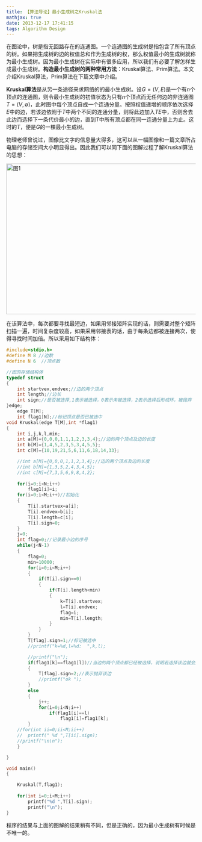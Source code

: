 ```yaml
---
title: 【算法导论】最小生成树之Kruskal法
mathjax: true
date: 2013-12-17 17:41:15
tags: Algorithm Design
---
```




​    在图论中，树是指无回路存在的连通图。一个连通图的生成树是指包含了所有顶点的树。如果把生成树的边的权值总和作为生成树的权，那么权值最小的生成树就称为最小生成树。因为最小生成树在实际中有很多应用，所以我们有必要了解怎样生成最小生成树。**构造最小生成树的两种常用方法**：Kruskal算法、Prim算法。本文介绍Kruskal算法，Prim算法在下篇文章中介绍。

<!--more-->

   **Kruskal算法**是从另一条途径来求网络的的最小生成树。设$G=(V, E)$是一个有$n$个顶点的连通图，则令最小生成树的初值状态为只有$n$个顶点而无任何边的非连通图$T=(V, {\emptyset})$，此时图中每个顶点自成一个连通分量。按照权值递增的顺序依次选择$E$中的边，若该边依附于$T$中两个不同的连通分量，则将此边加入$TE$中，否则舍去此边而选择下一条代价最小的边，直到$T$中所有顶点都在同一连通分量上为止。这时的$T$，便是$G$的一棵最小生成树。 

​    物理老师曾说过，图像比文字的信息量大得多，这可以从一幅图像和一篇文章所占电脑的存储空间大小明显得出。因此我们可以同下面的图解过程了解Kruskal算法的思想：

<img src="https://cdn.jsdelivr.net/gh/tengweitw/FigureBed@latest/20131217/20131217_fig001.jpg" width="600" height="400" title="图1" alt="图1" >

​    在该算法中，每次都要寻找最短边，如果用邻接矩阵实现的话，则需要对整个矩阵扫描一遍，时间复杂度较高，如果采用邻接表的话，由于每条边都被连接两次，使得寻找时间加倍。所以采用如下结构体：



```cpp
#include<stdio.h>
#define M 8 //边数
#define N 6  //顶点数 

//图的存储结构体
typedef struct
{
	int startvex,endvex;//边的两个顶点
	int length;//边长
	int sign;//是否被选择,1表示被选择，0表示未被选择，2表示选择后形成环，被抛弃
}edge;
	edge T[M];
	int flag1[N];//标记顶点是否已被选中
void Kruskal(edge T[M],int *flag1)
{
	int i,j,k,l,min;
	int a[M]={0,0,0,1,1,1,2,3,3,4};//边的两个顶点及边的长度
	int b[M]={1,4,5,2,3,5,3,4,5,5};
	int c[M]={10,19,21,5,6,11,6,18,14,33};

	//int a[M]={0,0,0,1,1,2,3,4};//边的两个顶点及边的长度
	//int b[M]={1,3,5,2,4,3,4,5};
	//int c[M]={7,3,5,6,9,8,4,2};
	
	for(i=0;i<N;i++)
		flag1[i]=i;
	for(i=0;i<M;i++)//初始化
	{
		T[i].startvex=a[i];
		T[i].endvex=b[i];
		T[i].length=c[i];
		T[i].sign=0;
	}
	j=0;
	int flag=0;//记录最小边的序号
	while(j<N-1)
	{
		flag=0;
		min=10000;
		for(i=0;i<M;i++)
		{
			if(T[i].sign==0)
			{
				if(T[i].length<min)
				{
					k=T[i].startvex;
					l=T[i].endvex;
					flag=i;
					min=T[i].length;
				}
			}
		}
		T[flag].sign=1;//标记被选中
		//printf("k=%d,l=%d:  ",k,l);

		//printf("\n");
		if(flag1[k]==flag1[l])//当边的两个顶点都已经被选择，说明若选择该边就会形成环
		{
			T[flag].sign=2;//表示抛弃该边
			//printf("ok ");
		}
		else
		{
			j++;
			for(i=0;i<N;i++)
				if(flag1[i]==l)
					flag1[i]=flag1[k];
		}
	//for(int ii=0;ii<M;ii++)
	//	printf(" %d ",T[ii].sign);
	//printf("\n\n");
	}

}

void main()
{

	Kruskal(T,flag1);
	
	for(int i=0;i<M;i++)
		printf("%d ",T[i].sign);
		printf("\n");
}
```



程序的结果与上面的图解的结果稍有不同，但是正确的，因为最小生成树有时候是不唯一的。



